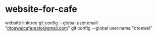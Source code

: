 # website-for-cafe
website linktree
git config --global user.email "dtoewelcaferesto@gmail.com"
git config --global user.name "dtoewel"
